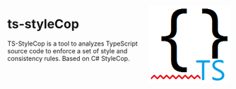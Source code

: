 <img src="https://github.com/Diullei/ts-styleCop/blob/master/logo.png"
 alt="Leiningen logo" title="The man himself" align="right" />

ts-styleCop
===========

TS-StyleCop is a tool to analyzes TypeScript source code to enforce a set of style and consistency rules. Based on C# StyleCop.

